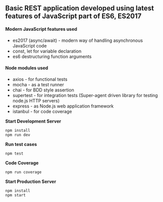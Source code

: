 ## Basic REST application developed using latest features of JavaScript part of ES6, ES2017

#### Modern JavaScript features used
* es2017 (async/await) - modern way of handling asynchronous JavaScript code
* const, let for variable declaration
* es6 destructuring function arguments

#### Node modules used
* axios - for functional tests
* mocha - as a test runner
* chai - for BDD style assertion
* supertest - for integration tests (Super-agent driven library for testing node.js HTTP servers)
* express - as Node.js web application framework
* istanbul - for code coverage

**Start Development Server**
```
npm install
npm run dev
```
**Run test cases**
```
npm test
```

**Code Coverage**
```
npm run coverage
```


**Start Production Server**
```
npm install
npm start
```

